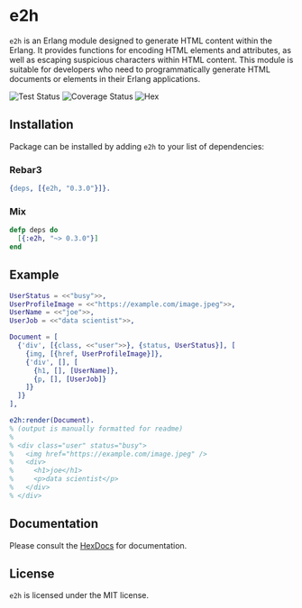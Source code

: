 # e2h

`e2h` is an Erlang module designed to generate HTML content within the Erlang. It provides functions for encoding HTML elements and attributes, as well as escaping suspicious characters within HTML content. This module is suitable for developers who need to programmatically generate HTML documents or elements in their Erlang applications.

<div>

<img src='https://github.com/bunopnu/fresh/actions/workflows/test.yml/badge.svg' alt='Test Status' /> 
<img src='https://coveralls.io/repos/github/bunopnu/e2h/badge.svg' alt='Coverage Status' />
<img src='https://img.shields.io/hexpm/v/e2h.svg' alt='Hex' />

</div>

## Installation

Package can be installed by adding `e2h` to your list of dependencies:

### Rebar3

```erlang
{deps, [{e2h, "0.3.0"}]}.
```

### Mix

```elixir
defp deps do
  [{:e2h, "~> 0.3.0"}]
end
```

## Example

```erlang
UserStatus = <<"busy">>,
UserProfileImage = <<"https://example.com/image.jpeg">>,
UserName = <<"joe">>,
UserJob = <<"data scientist">>,

Document = [
  {'div', [{class, <<"user">>}, {status, UserStatus}], [
    {img, [{href, UserProfileImage}]},
    {'div', [], [
      {h1, [], [UserName]},
      {p, [], [UserJob]}
    ]}
  ]}
],

e2h:render(Document).
% (output is manually formatted for readme)
%
% <div class="user" status="busy">
%   <img href="https://example.com/image.jpeg" />
%   <div>
%     <h1>joe</h1>
%     <p>data scientist</p>
%   </div>
% </div>
```

## Documentation

Please consult the [HexDocs](https://hexdocs.pm/e2h) for documentation.

## License

`e2h` is licensed under the MIT license.

